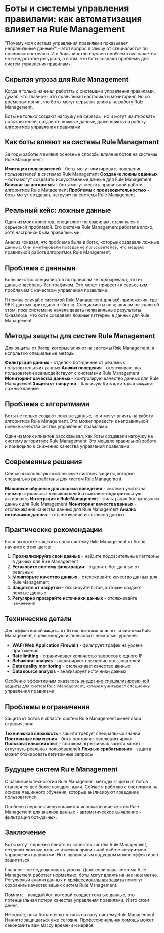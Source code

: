 # Боты и системы управления правилами: как автоматизация влияет на Rule Management

"Почему моя система управления правилами показывает неправильные данные?" - этот вопрос я слышу от специалистов по правилам постоянно. И в большинстве случаев проблема оказывается не в недостатке ресурсов, а в том, что боты создают проблемы для систем управления правилами.

## Скрытая угроза для Rule Management

Когда я только начинал работать с системами управления правилами, думал, что главное - это правильная настройка и мониторинг. Но со временем понял, что боты могут серьезно влиять на работу Rule Management.

Боты не только создают нагрузку на серверы, но и могут имитировать пользователей, создавать ложные данные, даже влиять на работу алгоритмов управления правилами.

## Как боты влияют на системы Rule Management

За годы работы я выявил основные способы влияния ботов на системы Rule Management:

**Имитация пользователей** - боты могут имитировать поведение пользователей в системах Rule Management
**Создание ложных данных** - боты могут создавать искусственные данные для Rule Management
**Влияние на алгоритмы** - боты могут мешать правильной работе алгоритмов Rule Management
**Проблемы с производительностью** - боты могут создавать нагрузку на системы Rule Management

## Реальный кейс: ложные данные

Один из моих клиентов, специалист по правилам, столкнулся с серьезной проблемой. Его система Rule Management работала плохо, хотя настройки были правильными.

Анализ показал, что проблема была в ботах, которые создавали ложные данные. Они имитировали поведение пользователей, что мешало правильной работе алгоритмов Rule Management.

## Проблема с данными

Большинство специалистов по правилам не подозревают, что их данные засорены бот-трафиком. Это может привести к серьезным проблемам с качеством управления правилами.

Я помню случай с системой Rule Management для веб-приложения, где 96% данных приходило от ботов. Специалисты по правилам не знали об этом, пока система не начала давать неправильные результаты. Оказалось, что боты создавали ложные паттерны в данных для Rule Management.

## Методы защиты для систем Rule Management

Для защиты от ботов, которые влияют на системы Rule Management, я использую специальные методы:

**Фильтрация данных** - отделяю бот-данные от реальных пользовательских данных
**Анализ поведения** - отслеживаю, как пользователи взаимодействуют с системами Rule Management
**Мониторинг качества данных** - контролирую качество данных для Rule Management
**Защита от накрутки** - блокирую ботов, которые создают ложные данные

## Проблема с алгоритмами

Боты не только создают ложные данные, но и могут влиять на работу алгоритмов Rule Management. Это может привести к неправильной оценке качества систем управления правилами.

Один из моих клиентов рассказывал, как боты создавали нагрузку на систему алгоритмов Rule Management. Это мешало правильной работе и приводило к снижению качества управления правилами.

## Современные решения

Сейчас я использую комплексные системы защиты, которые специально разработаны для систем Rule Management:

**Машинное обучение для анализа поведения** - система учится на примерах реальных пользователей и выявляет подозрительную активность
**Интеграция с Rule Management** - фильтрация бот-данных из данных для Rule Management
**Мониторинг качества данных** - отслеживание качества данных для Rule Management
**Анализ источников данных** - отслеживание источников данных

## Практические рекомендации

Если вы хотите защитить свою систему Rule Management от ботов, начните с этих шагов:

1. **Проанализируйте свои данные** - найдите подозрительные паттерны в данных для Rule Management
2. **Установите систему фильтрации** - отделите бот-данные от реальных
3. **Мониторьте качество данных** - отслеживайте качество данных для Rule Management
4. **Защитите от накрутки** - блокируйте ботов, которые создают ложные данные
5. **Регулярно проверяйте источники данных** - отслеживайте изменения

## Технические детали

Для эффективной защиты от ботов, которые влияют на системы Rule Management, я рекомендую использовать несколько уровней:

- **WAF (Web Application Firewall)** - фильтрует трафик на уровне приложения
- **Rate limiting** - ограничивает количество запросов с одного IP
- **Behavioral analysis** - анализирует поведение пользователей
- **Data quality monitoring** - отслеживает качество данных
- **Data source analysis** - анализирует источники данных

Особенно эффективным оказалось [внедрение специализированной защиты](https://progaem.com/ustanovka-antibота-usluga-po-zashhite-ot-botов-vashih-sajtов-na-различных-cms-системах.html) для систем Rule Management, которая учитывает специфику управления правилами.

## Проблемы и ограничения

Защита от ботов в области систем Rule Management имеет свои ограничения:

**Техническая сложность** - защита требует специальных знаний
**Постоянные изменения** - боты постоянно эволюционируют
**Пользовательский опыт** - слишком агрессивная защита может отпугнуть реальных пользователей
**Ложные срабатывания** - защита может блокировать легитимные запросы

## Будущее систем Rule Management

С развитием технологий Rule Management методы защиты от ботов становятся все более изощренными. Сейчас я работаю с системами на основе машинного обучения, которые анализируют поведение пользователей.

Особенно перспективным кажется использование систем Rule Management для анализа данных - автоматическое выявление и фильтрация бот-данных.

## Заключение

Боты могут серьезно влиять на качество систем Rule Management, создавая ложные данные и мешая правильной работе алгоритмов управления правилами. Но с правильным подходом можно эффективно защититься.

Главное - не недооценивать угрозу. Даже если ваша система Rule Management работает нормально, боты могут влиять на нее незаметно. Регулярный анализ данных и [профессиональная защита](https://progaem.com/ustanovka-antibота-usluga-po-zashhite-ot-botов-vashih-sajtов-na-различных-cms-системах.html) помогут сохранить качество ваших систем Rule Management.

Помните - каждый бот, который создает ложные данные, это потенциальная потеря качества управления правилами. И это стоит денег.

Не ждите, пока боты начнут влиять на вашу систему Rule Management. Начните защищаться уже сегодня. [Профессиональная помощь](https://progaem.com/ustanovka-antibота-usluga-po-zashhite-ot-botов-vashih-sajtов-na-различных-cms-системах.html) может сэкономить вам массу времени и нервов.
